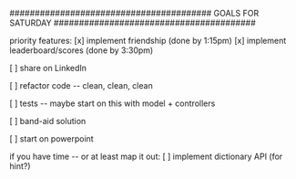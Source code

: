 ########################################
          GOALS FOR SATURDAY
########################################

priority features: 
[x] implement friendship (done by 1:15pm)
[x] implement leaderboard/scores (done by 3:30pm)

[ ] share on LinkedIn

[ ] refactor code -- clean, clean, clean

[ ] tests -- maybe start on this with model + controllers

[ ] band-aid solution

[ ] start on powerpoint


if you have time -- or at least map it out: 
[ ] implement dictionary API (for hint?)